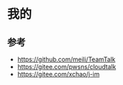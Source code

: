 # 我的

## 参考

- https://github.com/meili/TeamTalk
- https://gitee.com/pwsns/cloudtalk
- https://gitee.com/xchao/j-im